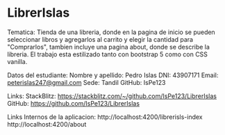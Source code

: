 # LibrerIslas

Tematica:
    Tienda de una libreria, donde en la pagina de inicio se pueden seleccionar libros y agregarlos al carrito y elegir la cantidad para "Comprarlos", tambien incluye una pagina about, donde se describe la libreria. El trabajo esta estilizado tanto con bootstrap 5 como con CSS vanilla.

Datos del estudiante: 
    Nombre y apellido: Pedro Islas
    DNI: 43907171
    Email: peterislas247@gmail.com
    Sede: Tandil
    GitHub: IsPe123

Links:
    StackBlitz: https://stackblitz.com/~/github.com/IsPe123/LibrerIslas
    GitHub: https://github.com/IsPe123/LibrerIslas

Links Internos de la aplicacion:
    http://localhost:4200/librerisls-index
    http://localhost:4200/about